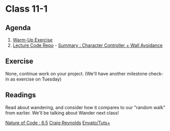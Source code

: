 # Class 11-1

## Agenda

1. [Warm-Up Exercise](https://docs.google.com/document/d/1npfCSRM9wEvKEalWPgMvgkd5bNAn1o4OKPytIfY2XP0)
1. [Lecture Code Repo](https://github.com/IGME-202-17F6/lecture-code-wall-keep) - [Summary : Character Controller + Wall Avoidance](https://docs.google.com/presentation/d/1mOUOMGq22Fp-mzwDzkzIVCCk0DTddOZv278hgCSZOOk)

## Exercise

None, continue work on your project. (We'll have another milestone check-in as exercise on Tuesday)

## Readings

Read about wandering, and consider how it compares to our "random walk" from earlier. We'll be talking about Wander next class!

[Nature of Code : 6.5](http://natureofcode.com/book/chapter-6-autonomous-agents/#chapter06_section5)
[Craig Reynolds](http://www.red3d.com/cwr/steer/Wander.html)
[Envato/Tuts+](https://gamedevelopment.tutsplus.com/tutorials/understanding-steering-behaviors-wander--gamedev-1624)
